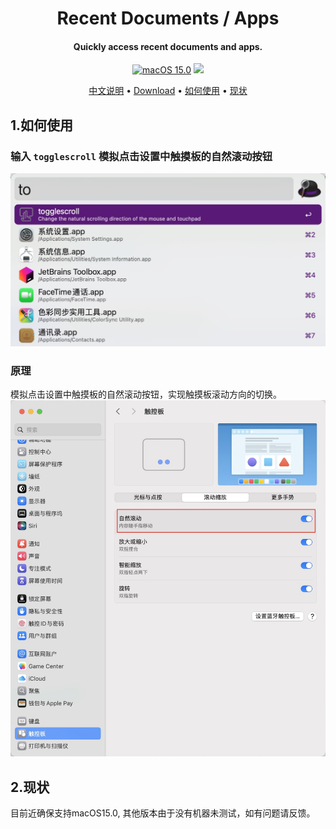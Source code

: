 <h1 align="center">Recent Documents / Apps</h1>

<h4 align="center"> Quickly access recent documents and apps.</h4>

<p align="center">
    <a href="#">
        <img src="https://img.shields.io/badge/macOS-15.0%2B-blue" alt="macOS 15.0"></a>
    <a href="#">
        <img src="https://img.shields.io/github/stars/lyhxiangyang/alfredworkflow_scrolltoggle"></a>
    <a href="https://twitter.com/intent/tweet?text=Amazing%20Alfred%20workflow:%20https://github.com/mpco/AlfredWorkflow-Recent-Documents">
</p>

<p align="center">
    <a href="https://github.com/lyhxiangyang/alfredworkflow_scrolltoggle/blob/main/readme_cn.md">中文说明</a> •
    <a href="https://github.com/lyhxiangyang/alfredworkflow_scrolltoggle/releases">Download</a> •
    <a href="#1.如何使用">如何使用</a> •
    <a href="#2.现状">现状</a>
</p>

## 1.如何使用


### 输入 `togglescroll`  模拟点击设置中触摸板的自然滚动按钮

![togglescroll](https://github.com/lyhxiangyang/alfredworkflow_scrolltoggle/raw/main/imgs/togglescroll.jpg)

### 原理
模拟点击设置中触摸板的自然滚动按钮，实现触摸板滚动方向的切换。
![setting](https://github.com/lyhxiangyang/alfredworkflow_scrolltoggle/raw/main/imgs/setting.jpg)


## 2.现状

目前近确保支持macOS15.0, 其他版本由于没有机器未测试，如有问题请反馈。


